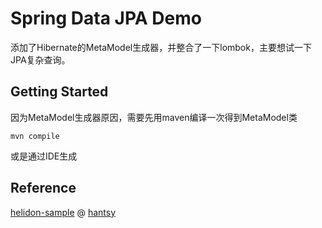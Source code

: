 # Spring Data JPA Demo
添加了Hibernate的MetaModel生成器，并整合了一下lombok，主要想试一下JPA复杂查询。  

## Getting Started
因为MetaModel生成器原因，需要先用maven编译一次得到MetaModel类
```shell script
mvn compile
```
或是通过IDE生成

## Reference
[helidon-sample](https://github.com/hantsy/helidon-sample/blob/master/mp-jpa/src/main/java/com/example/PostRepository.java) @ [hantsy](https://github.com/hantsy)